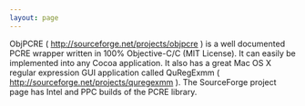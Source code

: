 ```yaml
---
layout: page
---
```


ObjPCRE ( http://sourceforge.net/projects/objpcre ) is a well documented PCRE wrapper written in 100% Objective-C/C (MIT License). It can easily be implemented into any Cocoa application.
It also has a great Mac OS X regular expression GUI application called QuRegExmm ( http://sourceforge.net/projects/quregexmm ). 
The SourceForge project page has Intel and PPC builds of the PCRE library.
